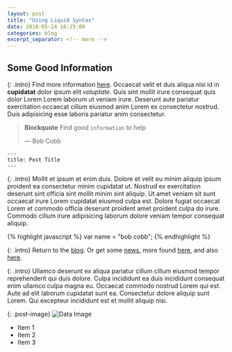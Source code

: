 ```yaml
---
layout: post
title: "Using Liquid Syntax"
date: 2018-05-24 16:25:00
categories: blog
excerpt_separator: <!-- more -->
---
```

## Some Good Information

{: .intro}
Find more information [here](http://www.google.com "google"). Occaecat velit et duis aliqua nisi id in **cupidatat** dolor ipsum elit *voluptate*. Quis sint mollit irure consequat quis dolor Lorem Lorem laborum ut veniam irure. Deserunt aute pariatur exercitation occaecat cillum eiusmod anim Lorem ex consectetur nostrud. Duis adipisicing esse laboris pariatur anim consectetur.<!-- more -->

> **Blockquote** Find good `information` to help
>
> &mdash; Bob Cobb

~~~~~~~
---
title: Post Title
---
~~~~~~~

{: .intro}
Mollit et ipsum et enim duis. Dolore et velit eu minim aliquip ipsum proident ea consectetur minim cupidatat ut. Nostrud ex exercitation deserunt sint officia sint mollit minim sint aliquip. Ut amet veniam sit sunt occaecat irure Lorem cupidatat eiusmod culpa est. Dolore fugiat occaecat Lorem et commodo officia deserunt proident amet proident culpa do irure. Commodo cillum irure adipisicing laborum dolore veniam tempor consequat aliquip.

{% highlight javascript %}
var name = "bob cobb";
{% endhighlight %}

{: .intro}
Return to the [blog]({{site.baseurl}}/index.html). Or get some [news][1], more found [here][newspaper], and also [here][2].

{: .intro}
Ullamco deserunt ex aliqua pariatur cillum cillum eiusmod tempor reprehenderit qui duis dolore. Culpa incididunt ea duis incididunt consequat enim ullamco culpa magna eu. Occaecat commodo nostrud Lorem qui est. Aute ad elit laborum cupidatat sunt ea. Consectetur dolore aliquip sunt Lorem. Qui excepteur incididunt est et mollit aliquip nisi.

{: .post-image}
![Data Image]({{site.baseurl}}/images/dataviz.jpg)

* Item 1
* Item 2
* Item 3

[1]: http://www.cnn.com
[2]: http://www.nytimes.com
[newspaper]: http://www.washingtonpost.com